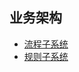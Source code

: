 ## 业务架构

- [流程子系统](https://github.com/mfei58/phpdoc/tree/master/架构设计/业务架构/流程子系统.md)
- [规则子系统](https://github.com/mfei58/phpdoc/tree/master/架构设计/业务架构/规则子系统.md)

